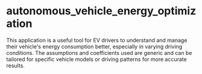 # autonomous_vehicle_energy_optimization
This application is a useful tool for EV drivers to understand and manage their vehicle's energy consumption better, especially in varying driving conditions. The assumptions and coefficients used are generic and can be tailored for specific vehicle models or driving patterns for more accurate results.
